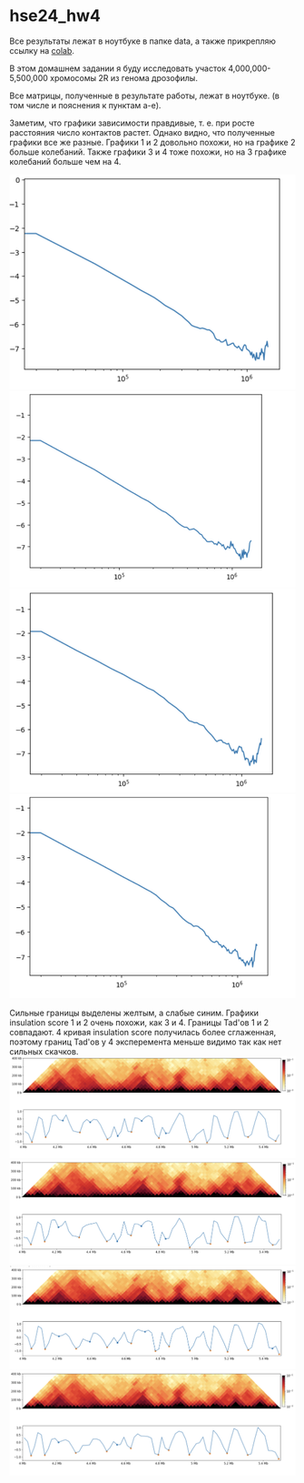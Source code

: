 # hse24_hw4
Все результаты лежат в ноутбуке в папке data, а также прикрепляю ссылку на [colab](https://colab.research.google.com/drive/1R4wRnFsuavVTAVE1wLpe4grbr999rdd7?usp=sharing).

В этом домашнем задании я буду исследовать участок 4,000,000-5,500,000 хромосомы 2R из генома дрозофилы.

Все матрицы, полученные в результате работы, лежат в ноутбуке. (в том числе и пояснения к пунктам a-e).

Заметим, что графики зависимости правдивые, т. е. при росте расстояния число контактов растет. Однако видно, что полученные графики все же разные. 
Графики 1 и 2 довольно похожи, но на графике 2 больше колебаний. Также графики 3 и 4 тоже похожи, но на 3 графике колебаний больше чем на 4. 

![image](https://github.com/prayforanya/hse24_hw4/blob/main/data/plot1.png)
![image](https://github.com/prayforanya/hse24_hw4/blob/main/data/plot2.png)
![image](https://github.com/prayforanya/hse24_hw4/blob/main/data/plot3.png)
![image](https://github.com/prayforanya/hse24_hw4/blob/main/data/plot4.png)

Сильные границы выделены желтым, а слабые синим. Графики insulation score 1 и 2 очень похожи, как 3 и 4. Границы Tad'ов 1 и 2 совпадают. 4 кривая insulation score получилась более сглаженная, поэтому границ Tad'ов у 4 эксперемента меньше видимо так как нет сильных скачков.
![image](https://github.com/prayforanya/hse24_hw4/blob/main/data/plot_tad1.png)
![image](https://github.com/prayforanya/hse24_hw4/blob/main/data/plot_tad2.png)
![image](https://github.com/prayforanya/hse24_hw4/blob/main/data/plot_tad3.png)
![image](https://github.com/prayforanya/hse24_hw4/blob/main/data/plot_tad4.png)
